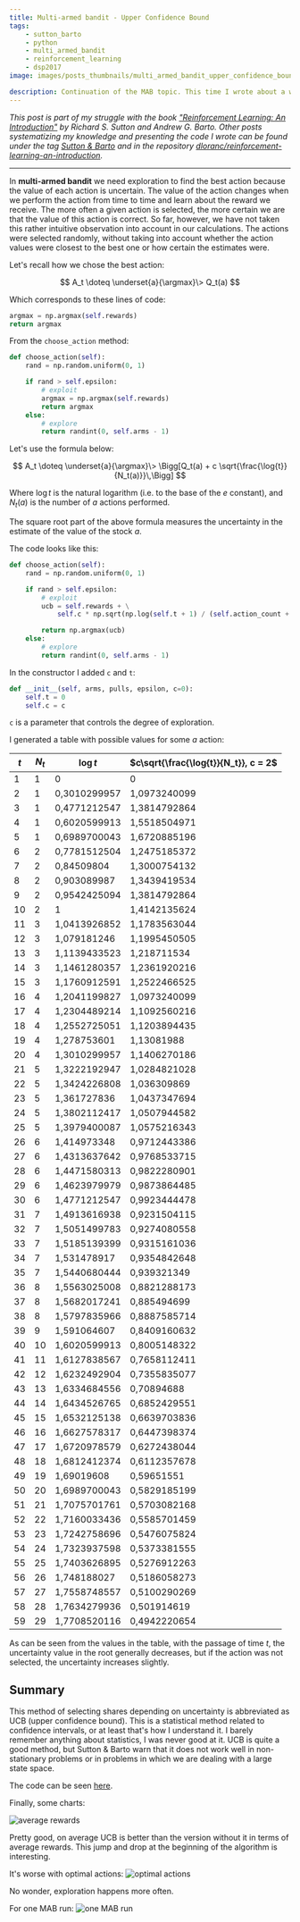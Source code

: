 ```yaml
---
title: Multi-armed bandit - Upper Confidence Bound
tags:
    - sutton_barto
    - python
    - multi_armed_bandit
    - reinforcement_learning
    - dsp2017
image: images/posts_thumbnails/multi_armed_bandit_upper_confidence_bound.png

description: Continuation of the MAB topic. This time I wrote about a way to optimize exploration.
---
```

*This post is part of my struggle with the book ["Reinforcement Learning: An Introduction"](http://incompleteideas.net/sutton/book/the-book-2nd.html) by Richard S. Sutton and Andrew G. Barto. Other posts systematizing my knowledge and presenting the code I wrote can be found under the tag [Sutton & Barto](/tags/sutton-and-barto) and in the repository [dloranc/reinforcement-learning-an-introduction](https://github.com/dloranc/reinforcement-learning-an-introduction).*

---

In **multi-armed bandit** we need exploration to find the best action because the value of each action is uncertain. The value of the action changes when we perform the action from time to time and learn about the reward we receive. The more often a given action is selected, the more certain we are that the value of this action is correct. So far, however, we have not taken this rather intuitive observation into account in our calculations. The actions were selected randomly, without taking into account whether the action values ​​were closest to the best one or how certain the estimates were.

<!-- truncate -->

Let's recall how we chose the best action:

$$ A_t \doteq \underset{a}{\argmax}\> Q_t(a) $$


Which corresponds to these lines of code:

```Python
argmax = np.argmax(self.rewards)
return argmax
```

From the `choose_action` method:

```Python
def choose_action(self):
    rand = np.random.uniform(0, 1)

    if rand > self.epsilon:
        # exploit
        argmax = np.argmax(self.rewards)
        return argmax
    else:
        # explore
        return randint(0, self.arms - 1)
```

Let's use the formula below:

$$ A_t \doteq \underset{a}{\argmax}\> \Bigg[Q_t(a) + c \sqrt{\frac{\log{t}}{N_t(a)}}\,\Bigg] $$

Where $\log{t}$ is the natural logarithm (i.e. to the base of the $e$ constant), and $N_t(a)$ is the number of $a$ actions performed.

The square root part of the above formula measures the uncertainty in the estimate of the value of the stock $a$.

The code looks like this:

```Python
def choose_action(self):
    rand = np.random.uniform(0, 1)

    if rand > self.epsilon:
        # exploit
        ucb = self.rewards + \
            self.c * np.sqrt(np.log(self.t + 1) / (self.action_count + 1))

        return np.argmax(ucb)
    else:
        # explore
        return randint(0, self.arms - 1)
```

In the constructor I added `c` and `t`:

```Python
def __init__(self, arms, pulls, epsilon, c=0):
    self.t = 0
    self.c = c
```

`c` is a parameter that controls the degree of exploration.

I generated a table with possible values ​​for some $a$ action:

| $t$  | $N_t$ | $\log{t}$ | $c\sqrt{\frac{\log{t}}{N_t}}, c = 2$ |
|----|-----|--------------|----------------|
| 1  | 1   | 0            | 0              |
| 2  | 1   | 0,3010299957 | 1,0973240099   |
| 3  | 1   | 0,4771212547 | 1,3814792864   |
| 4  | 1   | 0,6020599913 | 1,5518504971   |
| 5  | 1   | 0,6989700043 | 1,6720885196   |
| 6  | 2   | 0,7781512504 | 1,2475185372   |
| 7  | 2   | 0,84509804   | 1,3000754132   |
| 8  | 2   | 0,903089987  | 1,3439419534   |
| 9  | 2   | 0,9542425094 | 1,3814792864   |
| 10 | 2   | 1            | 1,4142135624   |
| 11 | 3   | 1,0413926852 | 1,1783563044   |
| 12 | 3   | 1,079181246  | 1,1995450505   |
| 13 | 3   | 1,1139433523 | 1,218711534    |
| 14 | 3   | 1,1461280357 | 1,2361920216   |
| 15 | 3   | 1,1760912591 | 1,2522466525   |
| 16 | 4   | 1,2041199827 | 1,0973240099   |
| 17 | 4   | 1,2304489214 | 1,1092560216   |
| 18 | 4   | 1,2552725051 | 1,1203894435   |
| 19 | 4   | 1,278753601  | 1,13081988     |
| 20 | 4   | 1,3010299957 | 1,1406270186   |
| 21 | 5   | 1,3222192947 | 1,0284821028   |
| 22 | 5   | 1,3424226808 | 1,036309869    |
| 23 | 5   | 1,361727836  | 1,0437347694   |
| 24 | 5   | 1,3802112417 | 1,0507944582   |
| 25 | 5   | 1,3979400087 | 1,0575216343   |
| 26 | 6   | 1,414973348  | 0,9712443386   |
| 27 | 6   | 1,4313637642 | 0,9768533715   |
| 28 | 6   | 1,4471580313 | 0,9822280901   |
| 29 | 6   | 1,4623979979 | 0,9873864485   |
| 30 | 6   | 1,4771212547 | 0,9923444478   |
| 31 | 7   | 1,4913616938 | 0,9231504115   |
| 32 | 7   | 1,5051499783 | 0,9274080558   |
| 33 | 7   | 1,5185139399 | 0,9315161036   |
| 34 | 7   | 1,531478917  | 0,9354842648   |
| 35 | 7   | 1,5440680444 | 0,939321349    |
| 36 | 8   | 1,5563025008 | 0,8821288173   |
| 37 | 8   | 1,5682017241 | 0,885494699    |
| 38 | 8   | 1,5797835966 | 0,8887585714   |
| 39 | 9   | 1,591064607  | 0,8409160632   |
| 40 | 10  | 1,6020599913 | 0,8005148322   |
| 41 | 11  | 1,6127838567 | 0,7658112411   |
| 42 | 12  | 1,6232492904 | 0,7355835077   |
| 43 | 13  | 1,6334684556 | 0,70894688     |
| 44 | 14  | 1,6434526765 | 0,6852429551   |
| 45 | 15  | 1,6532125138 | 0,6639703836   |
| 46 | 16  | 1,6627578317 | 0,6447398374   |
| 47 | 17  | 1,6720978579 | 0,6272438044   |
| 48 | 18  | 1,6812412374 | 0,6112357678   |
| 49 | 19  | 1,69019608   | 0,59651551     |
| 50 | 20  | 1,6989700043 | 0,5829185199   |
| 51 | 21  | 1,7075701761 | 0,5703082168   |
| 52 | 22  | 1,7160033436 | 0,5585701459   |
| 53 | 23  | 1,7242758696 | 0,5476075824   |
| 54 | 24  | 1,7323937598 | 0,5373381555   |
| 55 | 25  | 1,7403626895 | 0,5276912263   |
| 56 | 26  | 1,748188027  | 0,5186058273   |
| 57 | 27  | 1,7558748557 | 0,5100290269   |
| 58 | 28  | 1,7634279936 | 0,501914619    |
| 59 | 29  | 1,7708520116 | 0,4942220654   |

As can be seen from the values ​​in the table, with the passage of time $t$, the uncertainty value in the root generally decreases, but if the action was not selected, the uncertainty increases slightly.

## Summary

This method of selecting shares depending on uncertainty is abbreviated as UCB (upper confidence bound). This is a statistical method related to confidence intervals, or at least that's how I understand it. I barely remember anything about statistics, I was never good at it. UCB is quite a good method, but Sutton & Barto warn that it does not work well in non-stationary problems or in problems in which we are dealing with a large state space.

The code can be seen [here](https://github.com/dloranc/reinforcement-learning-an-introduction/blob/master/01_multi_arm_bandits/05_ucb.py).

Finally, some charts:

![average rewards](/images/posts/multi_armed_bandit_upper_confidence_bound/05_average_reward.png)

Pretty good, on average UCB is better than the version without it in terms of average rewards. This jump and drop at the beginning of the algorithm is interesting.

It's worse with optimal actions:
![optimal actions](/images/posts/multi_armed_bandit_upper_confidence_bound/05_optimal_action.png)

No wonder, exploration happens more often.

For one MAB run:
![one MAB run](/images/posts/multi_armed_bandit_upper_confidence_bound/05_rewards.png)
